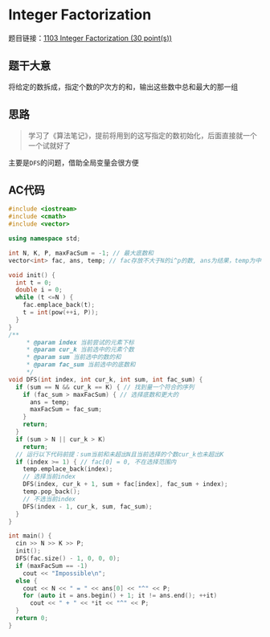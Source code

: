 # Integer Factorization
题目链接：[1103 Integer Factorization (30 point(s))](https://pintia.cn/problem-sets/994805342720868352/problems/994805364711604224)

## 题干大意

将给定的数拆成，指定个数的P次方的和，输出这些数中总和最大的那一组

## 思路

> 学习了《算法笔记》，提前将用到的这写指定的数初始化，后面直接就一个一个试就好了

主要是`DFS`的问题，借助全局变量会很方便

## AC代码

```cpp linenums="1"
#include <iostream>
#include <cmath>
#include <vector>

using namespace std;

int N, K, P, maxFacSum = -1; // 最大底数和
vector<int> fac, ans, temp; // fac存放不大于N的i^p的数, ans为结果，temp为中间量

void init() {
  int t = 0;
  double i = 0;
  while (t <=N ) {
    fac.emplace_back(t);
    t = int(pow(++i, P));
  }
}
/**
     * @param index 当前尝试的元素下标
     * @param cur_k 当前选中的元素个数
     * @param sum 当前选中的数的和
     * @param fac_sum 当前选中的底数和
     */
void DFS(int index, int cur_k, int sum, int fac_sum) {
  if (sum == N && cur_k == K) { // 找到量一个符合的序列
    if (fac_sum > maxFacSum) { // 选择底数和更大的
      ans = temp;
      maxFacSum = fac_sum;
    }
    return;
  }
  if (sum > N || cur_k > K)
    return;
  // 运行以下代码前提：sum当前和未超出N且当前选择的个数cur_k也未超出K
  if (index >= 1) { // fac[0] = 0, 不在选择范围内
    temp.emplace_back(index);
    // 选择当前index
    DFS(index, cur_k + 1, sum + fac[index], fac_sum + index);
    temp.pop_back();
    // 不选当前index
    DFS(index - 1, cur_k, sum, fac_sum);
  }
}

int main() {
  cin >> N >> K >> P;
  init();
  DFS(fac.size() - 1, 0, 0, 0);
  if (maxFacSum == -1)
    cout << "Impossible\n";
  else {
    cout << N << " = " << ans[0] << "^" << P;
    for (auto it = ans.begin() + 1; it != ans.end(); ++it)
      cout << " + " << *it << "^" << P;
  }
  return 0;
}
```
